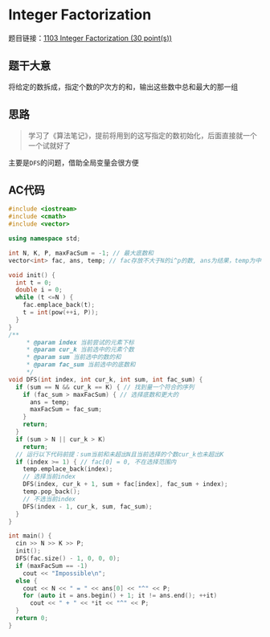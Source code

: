 # Integer Factorization
题目链接：[1103 Integer Factorization (30 point(s))](https://pintia.cn/problem-sets/994805342720868352/problems/994805364711604224)

## 题干大意

将给定的数拆成，指定个数的P次方的和，输出这些数中总和最大的那一组

## 思路

> 学习了《算法笔记》，提前将用到的这写指定的数初始化，后面直接就一个一个试就好了

主要是`DFS`的问题，借助全局变量会很方便

## AC代码

```cpp linenums="1"
#include <iostream>
#include <cmath>
#include <vector>

using namespace std;

int N, K, P, maxFacSum = -1; // 最大底数和
vector<int> fac, ans, temp; // fac存放不大于N的i^p的数, ans为结果，temp为中间量

void init() {
  int t = 0;
  double i = 0;
  while (t <=N ) {
    fac.emplace_back(t);
    t = int(pow(++i, P));
  }
}
/**
     * @param index 当前尝试的元素下标
     * @param cur_k 当前选中的元素个数
     * @param sum 当前选中的数的和
     * @param fac_sum 当前选中的底数和
     */
void DFS(int index, int cur_k, int sum, int fac_sum) {
  if (sum == N && cur_k == K) { // 找到量一个符合的序列
    if (fac_sum > maxFacSum) { // 选择底数和更大的
      ans = temp;
      maxFacSum = fac_sum;
    }
    return;
  }
  if (sum > N || cur_k > K)
    return;
  // 运行以下代码前提：sum当前和未超出N且当前选择的个数cur_k也未超出K
  if (index >= 1) { // fac[0] = 0, 不在选择范围内
    temp.emplace_back(index);
    // 选择当前index
    DFS(index, cur_k + 1, sum + fac[index], fac_sum + index);
    temp.pop_back();
    // 不选当前index
    DFS(index - 1, cur_k, sum, fac_sum);
  }
}

int main() {
  cin >> N >> K >> P;
  init();
  DFS(fac.size() - 1, 0, 0, 0);
  if (maxFacSum == -1)
    cout << "Impossible\n";
  else {
    cout << N << " = " << ans[0] << "^" << P;
    for (auto it = ans.begin() + 1; it != ans.end(); ++it)
      cout << " + " << *it << "^" << P;
  }
  return 0;
}
```
